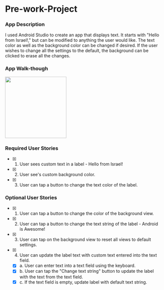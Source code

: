 # Pre-work-Project

### App Description
I used Android Studio to create an app that displays text. It starts with "Hello from Israel!," but can be modified to anything the user would like. The text color as well as the background color can be changed if desired. If the user wishes to change all the settings to the default, the background can be clicked to erase all the changes.

### App Walk-though
<img src="https://i.imgur.com/KVpDh3o.gif" width=200><br>

### Required User Stories
- [x] 1. User sees custom text in a label - Hello from Israel!
- [x] 2. User see's custom background color.
- [x] 3. User can tap a button to change the text color of the label.

### Optional User Stories
- [x] 1. User can tap a button to change the color of the background view.  
- [x] 2. User can tap a button to change the text string of the label - Android is Awesome!  
- [x] 3. User can tap on the background view to reset all views to default settings.  
- [x] 4. User can update the label text with custom text entered into the text field.  
   - [x] a. User can enter text into a text field using the keyboard.  
   - [x] b. User can tap the "Change text string" button to update the label with the text from the text field.  
   - [x] c. If the text field is empty, update label with default text string.  
